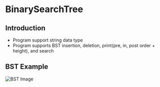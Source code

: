 # BinarySearchTree

## Introduction
* Program support string data type
* Program supports BST insertion, deletion, print(pre, in, post order + height), and search

## BST Example
![BST Image](https://upload.wikimedia.org/wikipedia/commons/thumb/d/da/Binary_search_tree.svg/1920px-Binary_search_tree.svg.png)
